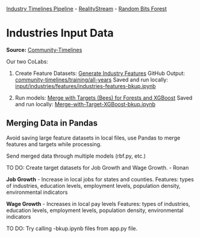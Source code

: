 [Industry Timelines Pipeline](../../../data-pipeline/timelines) - [RealityStream](../../) - [Random Bits Forest](../../models/random-bits-forest/)

# Industries Input Data

**Source:** [Community-Timelines](https://github.com/ModelEarth/community-timelines/tree/main/training/naics2/US/counties)

Our two CoLabs:

1. Create Feature Datasets: [Generate Industry Features](https://colab.research.google.com/drive/1HJnuilyEFjBpZLrgxDa4S0diekwMeqnh?usp=sharing)
GitHub Output: [community-timelines/training/all-years](https://github.com/ModelEarth/community-timelines/tree/main/training/all-years)
Saved and run locally: [input/industries/features/industries-features-bkup.ipynb](features/industries-features-bkup.ipynb)

2. Run models: [Merge with Targets (Bees) for Forests and XGBoost](https://colab.research.google.com/drive/1zu0WcCiIJ5X3iN1Hd1KSW4dGn0JuodB8?usp=sharing)
Saved and run locally: [Merge-with-Target-XGBoost-bkup.ipynb](../../models/Merge-with-Target-XGBoost-bkup.ipynb)


## Merging Data in Pandas

Avoid saving large feature datasets in local files, use Pandas to merge features and targets while processing.

Send merged data through multiple models (rbf.py, etc.)

TO DO: Create target datasets for Job Growth and Wage Growth. - Ronan

**Job Growth** - Increase in local jobs for states and counties.
Features: types of industries, education levels, employment levels, population density, environmental indicators

**Wage Growth** - Increases in local pay levels
Features: types of industries, education levels, employment levels, population density, environmental indicators

TO DO: Try calling -bkup.ipynb files from app.py file.
